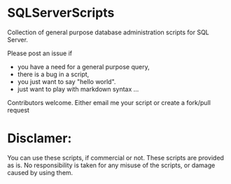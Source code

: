 # SQLServerScripts
Collection of general purpose database administration scripts for SQL Server.

Please post an issue if 
* you have a need for a general purpose query, 
* there is a bug in a script,
* you just want to say "hello world".
* just want to play with markdown syntax ...

Contributors welcome.  Either email me your script or create a fork/pull request

# Disclamer:
You can use these scripts, if commercial or not. 
These scripts are provided as is. No responsibility is taken for any misuse of the scripts, or damage caused by using them.
